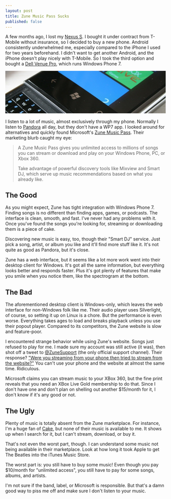 ```yaml
---
layout: post
title: Zune Music Pass Sucks
published: false
---
```


A few months ago, I lost my [Nexus S][1]. I bought it under contract
from T-Mobile without insurance, so I decided to buy a new phone.
Android consistently underwhelmed me, especially compared to the
iPhone I used for two years beforehand. I didn't want to get another
Android, and the iPhone doesn't play nicely with T-Mobile. So I
took the third option and bought a [Dell Venue Pro][2], which runs
Windows Phone 7.

[![Dell Venue Pro][3]][4]

I listen to a lot of music, almost exclusively through my phone.
Normally I listen to [Pandora][5] all day, but they don't have a
WP7 app. I looked around for alternatives and quickly found Microsoft's
[Zune Music Pass][6]. Their marketing blurb caught my eye:

>   A Zune Music Pass gives you unlimited access to millions of
>   songs you can stream or download and play on your Windows Phone,
>   PC, or Xbox 360.
>
>   Take advantage of powerful discovery tools like Mixview and
>   Smart DJ, which serve up music recommendations based on what
>   you already like.

## The Good

As you might expect, Zune has tight integration with Windows Phone
7. Finding songs is no different than finding apps, games, or
podcasts. The interface is clean, smooth, and fast. I've never had
any problems with it. Once you've found the songs you're looking
for, streaming or downloading them is a piece of cake.

Discovering new music is easy, too, though their "Smart DJ" service.
Just pick a song, artist, or album you like and it'll find more
stuff like it. It's not quite as good as Pandora, but it's close.

Zune has a web interface, but it seems like a lot more work went
into their desktop client for Windows. It's got all the same
information, but everything looks better and responds faster. Plus
it's got plenty of features that make you smile when you notice
them, like the spectrogram at the bottom.

## The Bad

The aforementioned desktop client is Windows-only, which leaves the
web interface for non-Windows folk like me. Their audio player uses
Silverlight, of course, so setting it up on Linux is a chore. But
the performance is even worse. Everything takes ages to load and
breaks playback unless you use their popout player. Compared to its
competitors, the Zune website is slow and feature-poor.

I encountered strange behavior while using Zune's website. Songs
just refused to play for me. I made sure my account was still active
(it was), then shot off a tweet to [@ZuneSupport][xaj] (the only
official support channel). Their response? ["Were you streaming
from your phone then tried to stream from the website?"][xak] You
can't use your phone and the website at almost the same time.
Ridiculous.

Microsoft claims you can stream music to your XBox 360, but the
fine print reveals that you need an XBox Live Gold membership to
do that. Since I don't have one and don't plan on shelling out
another $15/month for it, I don't know if it's any good or not.

## The Ugly

Plenty of music is totally absent from the Zune marketplace. For
instance, I'm a huge fan of [Cake][xal], but none of their music
is available to me. It shows up when I search for it, but I can't
stream, download, or buy it.

That's not even the worst part, though. I can understand some music
not being available in their marketplace. Look at how long it took
Apple to get The Beatles into the iTunes Music Store.

The worst part is: you still have to buy some music!  Even though
you pay $10/month for "unlimited access", you still have to pay for
some songs, albums, and artists.

I'm not sure if the band, label, or Microsoft is responsible. But
that's a damn good way to piss me off and make sure I don't listen
to your music.

[1]: http://en.wikipedia.org/wiki/Nexus_S
[2]: http://en.wikipedia.org/wiki/Dell_Venue_Pro
[3]: /static/images/2011-11-23-dell-venue-pro.jpg
[4]: http://www.flickr.com/photos/clintonjeff/5893811994/
[5]: http://www.pandora.com/
[6]: http://www.zune.net/en-us/products/zunepass/default.htm

[xaj]: https://twitter.com/#!/ZuneSupport
[xak]: https://twitter.com/#!/ZuneSupport/status/131088159638433793
[xal]: http://www.cakemusic.com/
